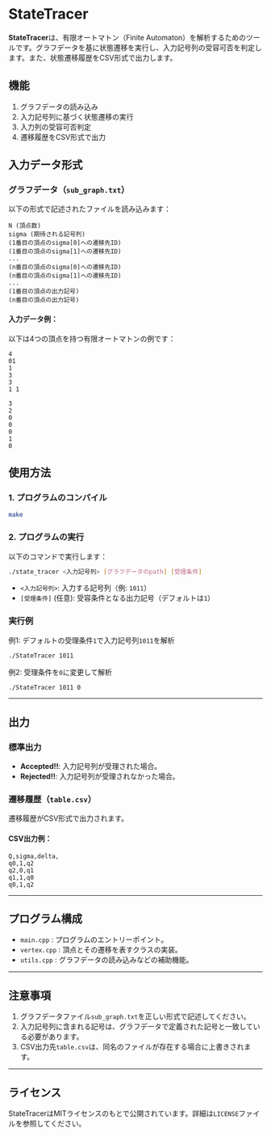 # StateTracer

**StateTracer**は、有限オートマトン（Finite Automaton）を解析するためのツールです。グラフデータを基に状態遷移を実行し、入力記号列の受容可否を判定します。また、状態遷移履歴をCSV形式で出力します。

## 機能
1. グラフデータの読み込み
2. 入力記号列に基づく状態遷移の実行
3. 入力列の受容可否判定
4. 遷移履歴をCSV形式で出力

## 入力データ形式

### グラフデータ（`sub_graph.txt`）
以下の形式で記述されたファイルを読み込みます：

```
N (頂点数)
sigma (期待される記号列)
(1番目の頂点のsigma[0]への遷移先ID)
(1番目の頂点のsigma[1]への遷移先ID)
...
(n番目の頂点のsigma[0]への遷移先ID)
(n番目の頂点のsigma[1]への遷移先ID)
...
(1番目の頂点の出力記号)
(n番目の頂点の出力記号)
```

#### 入力データ例：
以下は4つの頂点を持つ有限オートマトンの例です：

```
4
01
1
3
3
1 1

3
2
0
0
0
1
0

```

## 使用方法

### 1. プログラムのコンパイル

```bash
make
```

### 2. プログラムの実行
以下のコマンドで実行します：

```bash
./state_tracer <入力記号列> [グラフデータのpath] [受理条件]
```

- `<入力記号列>`: 入力する記号列（例: `1011`）
- `[受理条件]` (任意): 受容条件となる出力記号（デフォルトは`1`）

### 実行例

例1: デフォルトの受理条件`1`で入力記号列`1011`を解析
```bash
./StateTracer 1011
```

例2: 受理条件を`0`に変更して解析
```bash
./StateTracer 1011 0
```

---

## 出力

### 標準出力
- **Accepted!!**: 入力記号列が受理された場合。
- **Rejected!!**: 入力記号列が受理されなかった場合。

### 遷移履歴（`table.csv`）
遷移履歴がCSV形式で出力されます。

#### CSV出力例：
```
Q,sigma,delta,
q0,1,q2
q2,0,q1
q1,1,q0
q0,1,q2
```

---

## プログラム構成
- `main.cpp` : プログラムのエントリーポイント。
- `vertex.cpp` : 頂点とその遷移を表すクラスの実装。
- `utils.cpp` : グラフデータの読み込みなどの補助機能。

---

## 注意事項
1. グラフデータファイル`sub_graph.txt`を正しい形式で記述してください。
2. 入力記号列に含まれる記号は、グラフデータで定義された記号と一致している必要があります。
3. CSV出力先`table.csv`は、同名のファイルが存在する場合に上書きされます。

---

## ライセンス
StateTracerはMITライセンスのもとで公開されています。詳細は`LICENSE`ファイルを参照してください。

